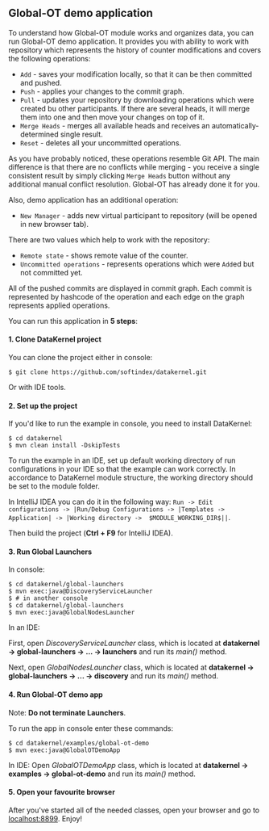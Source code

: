 ## Global-OT demo application

To understand how Global-OT module works and organizes data, you can run Global-OT demo application. It provides you with 
ability to work with repository which represents the history of counter modifications and covers the following operations:
* `Add` - saves your modification locally, so that it can be then committed and pushed.
* `Push` - applies your changes to the commit graph.
* `Pull` - updates your repository by downloading operations which were created bu other participants. If there are 
several heads, it will merge them into one and then move your changes on top of it.
* `Merge Heads` - merges all available heads and receives an automatically-determined single result.
* `Reset` - deletes all your uncommitted operations.

As you have probably noticed, these operations resemble Git API. The main difference is that there are no conflicts while 
merging - you receive a single consistent result by simply clicking `Merge Heads` button without any additional manual 
conflict resolution. Global-OT has already done it for you.

Also, demo application has an additional operation:
* `New Manager` - adds new virtual participant to repository (will be opened in new browser tab).

There are two values which help to work with the repository:
* `Remote state` - shows remote value of the counter. 
* `Uncommitted operations` - represents operations which were `Add`ed but not committed yet.

All of the pushed commits are displayed in commit graph. Each commit is represented by hashcode of the operation and
each edge on the graph represents applied operations. 

You can run this application in **5 steps**:

#### 1. Clone DataKernel project
You can clone the project either in console:
```
$ git clone https://github.com/softindex/datakernel.git
```
Or with IDE tools.

#### 2. Set up the project

If you'd like to run the example in console, you need to install DataKernel:
```
$ cd datakernel
$ mvn clean install -DskipTests
```

To run the example in an IDE, set up default working directory of run configurations in your IDE so that the example can 
work correctly. In accordance to DataKernel module structure, the working directory should be set to the module folder. 

In IntelliJ IDEA you can do it in the following way:
`Run -> Edit configurations -> |Run/Debug Configurations -> |Templates -> Application| -> |Working directory -> 
$MODULE_WORKING_DIR$||`.

Then build the project (**Ctrl + F9** for IntelliJ IDEA).

#### 3. Run Global Launchers

In console:
```
$ cd datakernel/global-launchers
$ mvn exec:java@DiscoveryServiceLauncher
$ # in another console
$ cd datakernel/global-launchers
$ mvn exec:java@GlobalNodesLauncher
```
In an IDE:

First, open *DiscoveryServiceLauncher* class, which is located at **datakernel -> global-launchers -> ... -> launchers** 
and run its *main()* method.

Next, open *GlobalNodesLauncher* class, which is located at **datakernel -> global-launchers -> ... -> discovery** and 
run its *main()* method.

#### 4. Run Global-OT demo app
Note: **Do not terminate Launchers**.

To run the app in console enter these commands:
```
$ cd datakernel/examples/global-ot-demo
$ mvn exec:java@GlobalOTDemoApp
```
In IDE:
Open *GlobalOTDemoApp* class, which is located at **datakernel -> examples -> global-ot-demo** and run its 
*main()* method.

#### 5. Open your favourite browser

After you've started all of the needed classes, open your browser and go to [localhost:8899](http://localhost:8899). Enjoy!